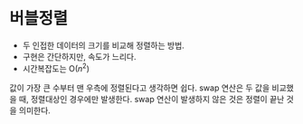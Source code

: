 # 버블정렬

- 두 인접한 데이터의 크기를 비교해 정렬하는 방법.
- 구현은 간단하지만, 속도가 느리다.
- 시간복잡도는 O($n^2$)

값이 가장 큰 수부터 맨 우측에 정렬된다고 생각하면 쉽다.
swap 연산은 두 값을 비교했을 때, 정렬대상인 경우에만 발생한다.
swap 연산이 발생하지 않은 것은 정렬이 끝난 것을 의미한다.